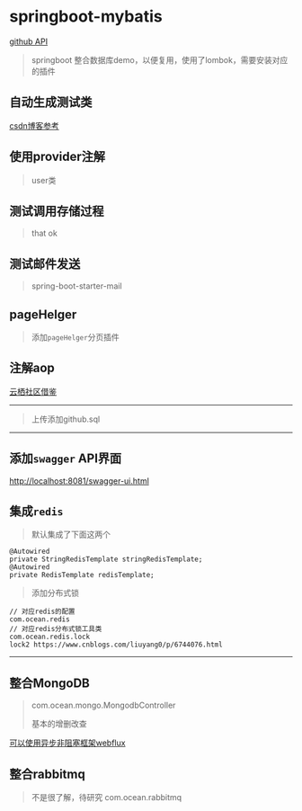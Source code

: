 # springboot-mybatis

[github API](https://api.github.com/repos/chywx/springboot-mybatis/releases/latest)

> springboot 整合数据库demo，以便复用，使用了lombok，需要安装对应的插件



## 自动生成测试类

[csdn博客参考](https://blog.csdn.net/jy02268879/article/details/83346701)

## 使用provider注解
> user类

## 测试调用存储过程

> that ok

## 测试邮件发送

> spring-boot-starter-mail

## pageHelger

> 添加`pageHelger`分页插件

## 注解aop
[云栖社区借鉴](https://yq.aliyun.com/articles/576452)

---

> 上传添加github.sql

--- 
## 添加`swagger` API界面

[http://localhost:8081/swagger-ui.html](http://localhost:8081/swagger-ui.html)

## 集成`redis`

> 默认集成了下面这两个
```
@Autowired
private StringRedisTemplate stringRedisTemplate;
@Autowired
private RedisTemplate redisTemplate;
```
> 添加分布式锁
```$xslt
// 对应redis的配置
com.ocean.redis
// 对应redis分布式锁工具类
com.ocean.redis.lock
lock2 https://www.cnblogs.com/liuyang0/p/6744076.html
```
---

## 整合MongoDB

> com.ocean.mongo.MongodbController
> 
> 基本的增删改查

[可以使用异步非阻塞框架webflux](https://github.com/chywx/xfq_study1)



## 整合rabbitmq
> 不是很了解，待研究
> com.ocean.rabbitmq



